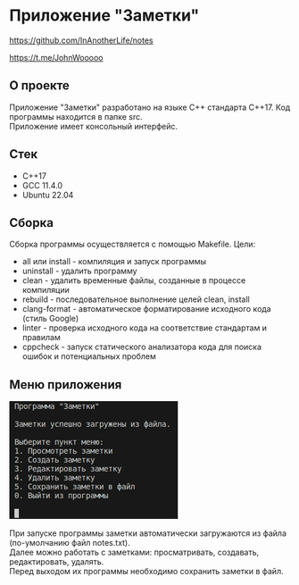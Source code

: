 # Приложение "Заметки"

https://github.com/InAnotherLife/notes

https://t.me/JohnWooooo

## О проекте
Приложение "Заметки" разработано на языке С++ стандарта C++17. Код программы находится в папке src.\
Приложение имеет консольный интерфейс.

## Стек
* С++17
* GCC 11.4.0
* Ubuntu 22.04

## Сборка

Сборка программы осуществляется с помощью Makefile. Цели:
* all или install - компиляция и запуск программы
* uninstall - удалить программу
* clean - удалить временные файлы, созданные в процессе компиляции 
* rebuild - последовательное выполнение целей clean, install
* clang-format - автоматическое форматирование исходного кода (стиль Google)
* linter - проверка исходного кода на соответствие стандартам и правилам
* cppcheck - запуск статического анализатора кода для поиска ошибок и потенциальных проблем

## Меню приложения

![Меню приложения](img/1.png)

При запуске программы заметки автоматически загружаются из файла (по-умолчанию файл notes.txt).\
Далее можно работать с заметками: просматривать, создавать, редактировать, удалять.\
Перед выходом их программы необходимо сохранить заметки в файл.
